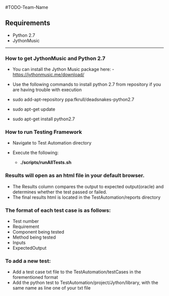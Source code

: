 #TODO-Team-Name
## Requirements
- Python 2.7
- JythonMusic
***

### How to get JythonMusic and Python 2.7

- You can install the Jython Music package here: -https://jythonmusic.me/download/

- Use the following commands to install python 2.7 from repository if you are having trouble with execution

-  sudo add-apt-repository ppa:fkrull/deadsnakes-python2.7
-  sudo apt-get update 
-  sudo apt-get install python2.7

### How to run Testing Framework
- Navigate to Test Automation directory
- Execute the following:

  * **./scripts/runAllTests.sh**

### Results will open as an html file in your default browser.
- The Results column compares the output to expected output(oracle) and determines whether the test passed or failed.
- The final results html is located in the TestAutomation/reports directory

### The format of each test case is as follows:

- Test number
- Requirement
- Component being tested
- Method being tested
- Inputs
- ExpectedOutput

### To add a new test:
- Add a test case txt file to the TestAutomation/testCases in the forementioned format
- Add the python test to TestAutomation/project/Jython/library, with the same name as line one of your txt file
